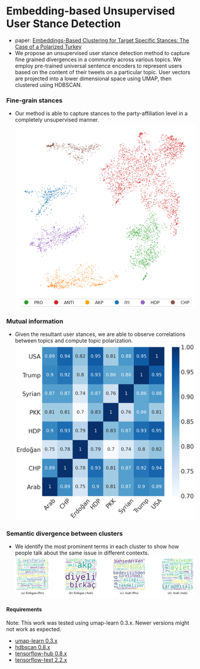 # Embedding-based Unsupervised User Stance Detection
- paper: [Embeddings-Based Clustering for Target Specific Stances: The Case of a Polarized Turkey
](https://arxiv.org/abs/2005.09649)
- We propose an unsupervised user stance detection method to capture fine grained divergences in a community across various topics. We employ pre-trained universal sentence encoders to represent users based on the content of their tweets on a particular topic. User vectors are projected into a lower dimensional space using UMAP, then clustered using HDBSCAN.
### Fine-grain stances
- Our method is able to capture stances to the party-affiliation level in a completely unsupervised manner.
![](ed.png)
### Mutual information
- Given the resultant user stances, we are able to observe correlations between topics and compute topic polarization.
 ![](ami.png)
 ### Semantic divergence between clusters
 - We identify the most prominent terms in
each cluster to show how people talk about the same issue
in different contexts.
 ![](wc.png)
#### Requirements
Note: This work was tested using umap-learn 0.3.x. Newer versions might not work as expected.
- [umap-learn 0.3.x](https://pypi.org/project/umap-learn/0.3.10/)
- [hdbscan 0.8.x](https://pypi.org/project/hdbscan/)
- [tensorflow-hub 0.8.x](https://pypi.org/project/tensorflow-hub/)
- [tensorflow-text 2.2.x](https://pypi.org/project/tensorflow-text/)